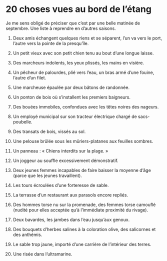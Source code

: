 # 20 choses vues au bord de l’étang

Je me sens obligé de préciser que c’est par une belle matinée de septembre. Une liste à reprendre en d’autres saisons.

1. Deux amis échangent quelques riens et se séparent, l’un va vers le port, l’autre vers la pointe de la presqu’île.

2. Un petit vieux avec son petit chien tenu au bout d’une longue laisse.

3. Des marcheurs indolents, les yeux plissés, les mains en visière.

4. Un pêcheur de palourdes, plié vers l’eau, un bras armé d’une fouine, l’autre d’un filet.

5. Une marcheuse épaulée par deux bâtons de randonnée.

6. Un ponton de bois où s’installent les premiers baigneurs.

7. Des bouées immobiles, confondues avec les têtes noires des nageurs.

8. Un employé municipal sur son tracteur électrique chargé de sacs-poubelle.

9. Des transats de bois, vissés au sol.

10. Une pelouse brûlée sous les mûriers-platanes aux feuilles sombres.

11. Un panneau : « Chiens interdits sur la plage. »

12. Un joggeur au souffle excessivement démonstratif.

13. Deux jeunes femmes incapables de faire baisser la moyenne d’âge (parce que les jeunes travaillent).

14. Les tours écroulées d’une forteresse de sable.

15. La terrasse d’un restaurant aux parasols encore repliés.

16. Des hommes torse nu sur la promenade, des femmes torse camouflé (nudité pour elles acceptée qu’à l’immédiate proximité du rivage).

17. Deux bavardes, les jambes dans l’eau jusqu’aux genoux.

18. Des bouquets d’herbes salines à la coloration olive, des salicornes et des anthémis.

19. Le sable trop jaune, importé d’une carrière de l’intérieur des terres.

20. Une risée dans l’ultramarine.